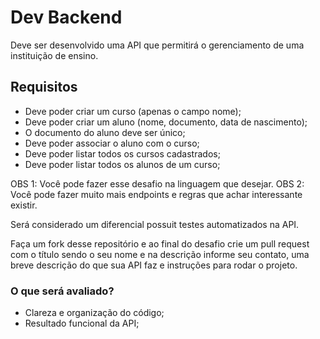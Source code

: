 # Dev Backend

Deve ser desenvolvido uma API que permitirá o gerenciamento de uma instituição de ensino.
 
## Requisitos
- Deve poder criar um curso (apenas o campo nome);
- Deve poder criar um aluno (nome, documento, data de nascimento);
- O documento do aluno deve ser único;
- Deve poder associar o aluno com o curso;
- Deve poder listar todos os cursos cadastrados;
- Deve poder listar todos os alunos de um curso;

OBS 1: Você pode fazer esse desafio na linguagem que desejar.
OBS 2: Você pode fazer muito mais endpoints e regras que achar interessante existir.

Será considerado um diferencial possuit testes automatizados na API.

Faça um fork desse repositório e ao final do desafio crie um pull request com o título sendo o seu nome e na descrição informe seu contato, uma breve descrição do que sua API faz e instruções para rodar o projeto.

### O que será avaliado?
- Clareza e organização do código;
- Resultado funcional da API;
